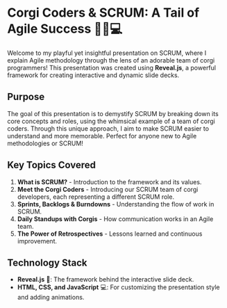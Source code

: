 # **Corgi Coders & SCRUM: A Tail of Agile Success** 🐕‍🦺💻

Welcome to my playful yet insightful presentation on SCRUM, where I explain Agile methodology through the lens of an adorable team of corgi programmers! This presentation was created using **Reveal.js**, a powerful framework for creating interactive and dynamic slide decks.

## **Purpose**

The goal of this presentation is to demystify SCRUM by breaking down its core concepts and roles, using the whimsical example of a team of corgi coders. Through this unique approach, I aim to make SCRUM easier to understand and more memorable. Perfect for anyone new to Agile methodologies or SCRUM!

## **Key Topics Covered**

1. **What is SCRUM?** - Introduction to the framework and its values.
2. **Meet the Corgi Coders** - Introducing our SCRUM team of corgi developers, each representing a different SCRUM role.
3. **Sprints, Backlogs & Burndowns** - Understanding the flow of work in SCRUM.
4. **Daily Standups with Corgis** - How communication works in an Agile team.
5. **The Power of Retrospectives** - Lessons learned and continuous improvement.

## **Technology Stack**

- **Reveal.js** 🎥: The framework behind the interactive slide deck.
- **HTML, CSS, and JavaScript** 💻: For customizing the presentation style and adding animations.
